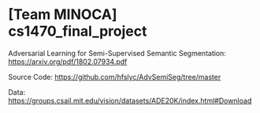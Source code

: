 # [Team MINOCA] cs1470_final_project

Adversarial Learning for Semi-Supervised Semantic Segmentation: https://arxiv.org/pdf/1802.07934.pdf

Source Code: https://github.com/hfslyc/AdvSemiSeg/tree/master

Data: https://groups.csail.mit.edu/vision/datasets/ADE20K/index.html#Download
